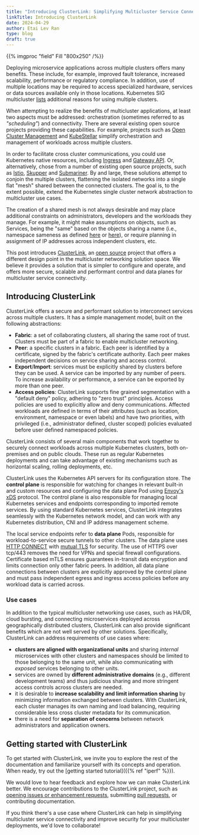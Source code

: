 ```yaml
---
title: "Introducing ClusterLink: Simplifying Multicluster Service Connectivity"
linkTitle: Introducing ClusterLink
date: 2024-04-29
author: Etai Lev Ran
type: blog
draft: true
---
```


{{% imgproc "field" Fill "800x250" /%}}

Deploying microservice applications across multiple clusters offers many benefits.
 These include, for example, improved fault tolerance, increased scalability, performance
 or regulatory compliance. In addition, use of multiple locations may be required to
 access specialized hardware, services or data sources available only in those
 locations. Kubernetes SIG multicluster [lists](https://multicluster.sigs.k8s.io/#problem-statement-why-multicluster)
 additional reasons for using multiple clusters.

When attempting to realize the benefits of multicluster applications, at least two
 aspects must be addressed: orchestration (sometimes referred to as *"scheduling"*)
 and connectivity. There are several existing open source projects providing these
 capabilities. For example, projects such as [Open Cluster Management](https://open-cluster-management.io/)
 and [KubeStellar](https://kubestellar.io) simplify orchestration and management of
 workloads across multiple clusters.

In order to facilitate cross cluster communications, you could use Kubernetes
 native resources, including [Ingress](https://kubernetes.io/docs/concepts/services-networking/ingress/)
 and [Gateway API](https://kubernetes.io/docs/concepts/services-networking/gateway/).
 Or, alternatively, chose from a number of existing open source projects, such
 as [Istio](https://istio.io), [Skupper](https://skupper.io) and [Submariner](https://submariner.io/).
 By and large, these solutions attempt to conjoin the multiple clusters, flattening the
 isolated networks into a single flat "mesh" shared between the connected clusters.
 The goal is, to the extent possible, extend the Kubernetes single cluster network
 abstraction to multicluster use cases.

The creation of a shared mesh is not always desirable and may place additional
 constraints on administrators, developers and the workloads they manage. For example,
 it might make assumptions on objects, such as Services, being the "same" based
 on the objects sharing a name (i.e., namespace sameness as defined
 [here](https://istio.io/latest/docs/ops/configuration/traffic-management/multicluster/)
 or [here](https://github.com/kubernetes/community/blob/master/sig-multicluster/namespace-sameness-position-statement.md)),
 or require planning in assignment of IP addresses across independent clusters, etc.

This post introduces [ClusterLink](https://clusterlink.net), an
 [open source](https://github.com/clusterlink-net/clusterlink) project that
 offers a different design point in the multicluster networking solution space.
 We believe it provides a solution that is simpler to configure and operate, and
 offers more secure, scalable and performant control and data planes for
 multicluster service connectivity.

## Introducing ClusterLink

ClusterLink offers a secure and performant solution to interconnect services
 across multiple clusters. It has a simple management model, built on the following
 abstractions:

- **Fabric**: a set of collaborating clusters, all sharing the same root of trust.
 Clusters must be part of a fabric to enable multicluster networking.
- **Peer**: a specific clusters in a fabric. Each peer is identified by a certificate,
 signed by the fabric's certificate authority. Each peer makes independent
 decisions on service sharing and access control.
- **Export**/**Import**: services must be explicitly shared by clusters before
 they can be used. A service can be imported by any number of peers. To increase
 availability or performance, a service can be exported by more than one peer.
- **Access policies**: ClusterLink supports fine grained segmentation with a
 "default deny" policy, adhering to "zero trust" principles. Access policies are
 used to explicitly allow and deny communications. Affected workloads are defined
 in terms of their attributes (such as location, environment, namespace or even
 labels) and have two priorities, with privileged (i.e., administrator defined,
 cluster scoped) policies evaluated before user defined namespaced policies.

ClusterLink consists of several main components that work together to securely
 connect workloads across multiple Kubernetes clusters, both on-premises and on
 public clouds. These run as regular Kubernetes deployments and can take advantage
 of existing mechanisms such as horizontal scaling, rolling deployments, etc.

ClusterLink uses the Kubernetes API servers for its configuration store. The
 **control plane** is responsible for watching for changes in relevant built-in
 and custom resources and configuring the data plane Pod using [Envoy's
 xDS](https://www.envoyproxy.io/docs/envoy/latest/intro/arch_overview/operations/dynamic_configuration)
 protocol. The control plane is also responsible for managing local Kubernetes
 services and endpoints corresponding to imported remote services. By using
 standard Kubernetes services, ClusterLink integrates seamlessly with the Kubernetes
 network model, and can work with any Kubernetes distribution, CNI and IP address
 management scheme.

The local service endpoints refer to **data plane** Pods, responsible for
 workload-to-service secure tunnels to other clusters. The data plane uses
 [HTTP CONNECT](https://en.wikipedia.org/wiki/HTTP_tunnel) with [mutual
 TLS](https://en.wikipedia.org/wiki/Mutual_authentication#mTLS) for security.
 The use of HTTPS over tcp/443 removes the need for VPNs and special firewall
 configurations. Certificate based mTLS ensures guarantees in-transit data
 encryption and limits connection only other fabric peers. In addition,
 all data plane connections between clusters are explicitly approved by the
 control plane and must pass independent egress and ingress access policies
 before any workload data is carried across.

### Use cases

In addition to the typical multicluster networking use cases, such as
 HA/DR, cloud bursting, and connecting microservices deployed across
 geographically distributed clusters, ClusterLink can also provide
 significant benefits which are not well served by other solutions.
 Specifically, ClusterLink can address requirements of use cases where:

- **clusters are aligned with organizational units** and sharing *internal*
 microservices with other clusters and namespaces should be limited to those
 belonging to the same unit, while also communicating with *exposed* services
 belonging to other units.
- services are owned by **different administrative domains** (e.g., different
 development teams) and thus judicious sharing and more stringent access
 controls across clusters are needed.
- it is desirable to **increase scalability and limit information sharing** by
 minimizing information exchanged between clusters. With ClusterLink, each
 cluster manages its own naming and load balancing, requiring considerable
 less cross cluster metadata for its communication.
- there is a need for **separation of concerns** between network administrators
 and application owners.

## Getting started with ClusterLink

To get started with ClusterLink, we invite you to explore the rest of the
 documentation and familiarize yourself with its concepts and operation.
 When ready, try out the [getting started tutorial]({{% ref "iperf" %}}).

We would love to hear feedback and explore how we can make ClusterLink
 better. We encourage contributions to the ClusterLink project, such as
 [opening issues or enhancement requests](https://github.com/clusterlink-net/clusterlink/issues),
 submitting [pull requests](https://github.com/clusterlink-net/clusterlink/pulls),
 or contributing documentation.

If you think there's a use case where ClusterLink can help in simplifying
 multicluster service connectivity and improve security for your multicluster
 deployments, we'd love to collaborate!
